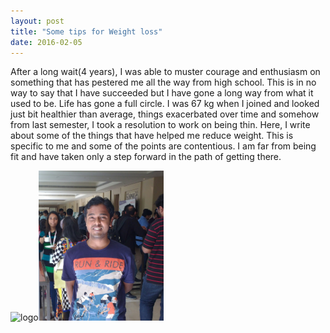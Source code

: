 ```yaml
---
layout: post
title: "Some tips for Weight loss"
date: 2016-02-05
---
```


After a long wait(4 years), I was able to muster courage and enthusiasm on something that has pestered me all the way from high school. This is in no way to say that I have succeeded but I have gone a long way from what it used to be. Life has gone a full circle. I was 67 kg when I joined and looked just bit healthier than average, things exacerbated over time and somehow from last semester, I took a resolution to work on being thin. Here, I write about some of the things that have helped me reduce weight. This is specific to me and some of the points are contentious. I am far from being fit and have taken only a step forward in the path of getting there.



<div style="float:left;"> 
<img alt="logo" src="https://aritraghosh.github.io/images/Aritra_old.jpg" style="width: 200px; height = 150px;" /><img alt="background" src="https://github.com/aritraghosh/aritraghosh.github.io/blob/master/images/IMG_20160123_091910.jpg" style="width: 200px; height = 150px;" /> 
</div>






